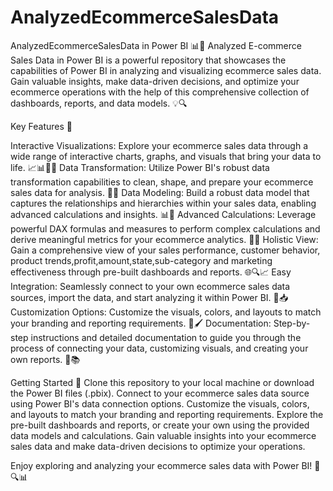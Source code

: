 # AnalyzedEcommerceSalesData
AnalyzedEcommerceSalesData in Power BI 📊🛒
Analyzed E-commerce Sales Data in Power BI is a powerful repository that showcases the capabilities of Power BI in analyzing and visualizing ecommerce sales data. Gain valuable insights, make data-driven decisions, and optimize your ecommerce operations with the help of this comprehensive collection of dashboards, reports, and data models. 💡🔍

Key Features 🌟

Interactive Visualizations: Explore your ecommerce sales data through a wide range of interactive charts, graphs, and visuals that bring your data to life. 📈📊👥💥
Data Transformation: Utilize Power BI's robust data transformation capabilities to clean, shape, and prepare your ecommerce sales data for analysis. 🔧🧹
Data Modeling: Build a robust data model that captures the relationships and hierarchies within your sales data, enabling advanced calculations and insights. 📊🧮
Advanced Calculations: Leverage powerful DAX formulas and measures to perform complex calculations and derive meaningful metrics for your ecommerce analytics. 🔢✨
Holistic View: Gain a comprehensive view of your sales performance, customer behavior, product trends,profit,amount,state,sub-category and marketing effectiveness through pre-built dashboards and reports. 🌐🔍📈
Easy Integration: Seamlessly connect to your own ecommerce sales data sources, import the data, and start analyzing it within Power BI. 🔄📥
Customization Options: Customize the visuals, colors, and layouts to match your branding and reporting requirements. 🎨🖌️
Documentation: Step-by-step instructions and detailed documentation to guide you through the process of connecting your data, customizing visuals, and creating your own reports. 📝📚

Getting Started 🚀
Clone this repository to your local machine or download the Power BI files (.pbix).
Connect to your ecommerce sales data source using Power BI's data connection options.
Customize the visuals, colors, and layouts to match your branding and reporting requirements.
Explore the pre-built dashboards and reports, or create your own using the provided data models and calculations.
Gain valuable insights into your ecommerce sales data and make data-driven decisions to optimize your operations.


Enjoy exploring and analyzing your ecommerce sales data with Power BI! 💪🔍📊
